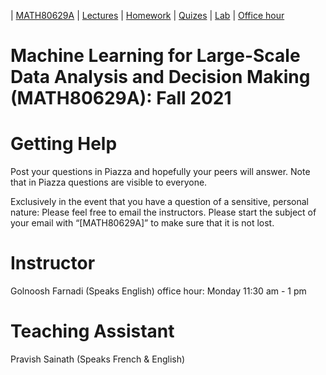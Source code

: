 | [MATH80629A](courses/ML/main.md) | [Lectures](courses/ML/lectures.md) | [Homework](courses/ML/homework.md) | [Quizes](courses/ML/quizes.md) | [Lab](courses/ML/lab.md) | [Office hour](courses/ML/office_hr.md)
# Machine Learning for Large-Scale Data Analysis and Decision Making (MATH80629A): Fall 2021

# Getting Help
Post your questions in Piazza and hopefully your peers will answer. Note that in Piazza questions are visible to everyone.

Exclusively in the event that you have a question of a sensitive, personal nature: Please feel free to email the instructors. Please start the subject of your email with “[MATH80629A]” to make sure that it is not lost.


# Instructor
Golnoosh Farnadi (Speaks English)
office hour: Monday 11:30 am - 1 pm

# Teaching Assistant
Pravish Sainath (Speaks French & English)

